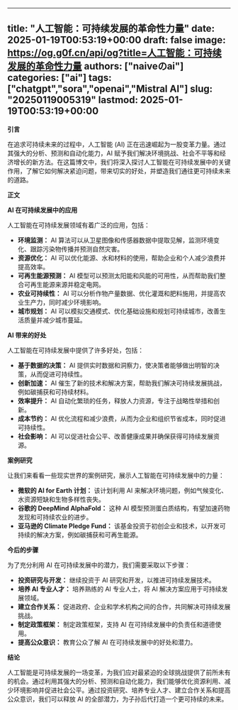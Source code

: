 
---
title: "人工智能：可持续发展的革命性力量"
date: 2025-01-19T00:53:19+00:00
draft: false
image: https://og.g0f.cn/api/og?title=人工智能：可持续发展的革命性力量
authors: ["naiveのai"]
categories: ["ai"]
tags: ["chatgpt","sora","openai","Mistral AI"]
slug: "20250119005319"
lastmod: 2025-01-19T00:53:19+00:00
---
**引言**

在追求可持续未来的过程中，人工智能 (AI) 正在迅速崛起为一股变革力量。通过其强大的分析、预测和自动化能力，AI 赋予我们解决环境挑战、社会不平等和经济增长的新方法。在这篇博文中，我们将深入探讨人工智能在可持续发展中的关键作用，了解它如何解决紧迫问题，带来切实的好处，并塑造我们通往更可持续未来的道路。

**正文**

**AI 在可持续发展中的应用**

人工智能在可持续发展领域有着广泛的应用，包括：

- **环境监测：** AI 算法可以从卫星图像和传感器数据中提取见解，监测环境变化、跟踪污染物传播并预测自然灾害。
- **资源优化：** AI 可以优化能源、水和材料的使用，帮助企业和个人减少浪费并提高效率。
- **可再生能源预测：** AI 模型可以预测太阳能和风能的可用性，从而帮助我们整合可再生能源来源并稳定电网。
- **农业可持续性：** AI 可以分析作物产量数据、优化灌溉和肥料施用，并提高农业生产力，同时减少环境影响。
- **城市规划：** AI 可以模拟交通模式、优化基础设施和规划可持续城市，改善生活质量并减少城市蔓延。

**AI 带来的好处**

人工智能在可持续发展中提供了许多好处，包括：

- **基于数据的决策：** AI 提供实时数据和洞察力，使决策者能够做出明智的决策，从而促进可持续性。
- **创新加速：** AI 催生了新的技术和解决方案，帮助我们解决可持续发展挑战，例如碳捕获和可持续材料。
- **效率提升：** AI 自动化繁琐的任务，释放人力资源，专注于战略性举措和创新。
- **成本节约：** AI 优化流程和减少浪费，从而为企业和组织节省成本，同时促进可持续性。
- **社会影响：** AI 可以促进社会公平、改善健康成果并确保获得可持续发展资源。

**案例研究**

让我们来看看一些现实世界的案例研究，展示人工智能在可持续发展中的力量：

- **微软的 AI for Earth 计划：** 该计划利用 AI 来解决环境问题，例如气候变化、水资源短缺和生物多样性丧失。
- **谷歌的 DeepMind AlphaFold：** 这种 AI 模型预测蛋白质结构，有望加速药物发现和可持续农业的进步。
- **亚马逊的 Climate Pledge Fund：** 该基金投资于初创企业和技术，以开发可持续的解决方案，例如碳捕获和可再生能源。

**今后的步骤**

为了充分利用 AI 在可持续发展中的潜力，我们需要采取以下步骤：

- **投资研究与开发：** 继续投资于 AI 研究和开发，以推进可持续发展技术。
- **培养 AI 专业人才：** 培养熟练的 AI 专业人士，将 AI 解决方案应用于可持续发展领域。
- **建立合作关系：** 促进政府、企业和学术机构之间的合作，共同解决可持续发展挑战。
- **制定政策框架：** 制定政策框架，支持 AI 在可持续发展中的负责任和道德使用。
- **提高公众意识：** 教育公众了解 AI 在可持续发展中的好处和潜力。

**结论**

人工智能是可持续发展的一场变革，为我们应对最紧迫的全球挑战提供了前所未有的机会。通过利用其强大的分析、预测和自动化能力，我们能够优化资源利用、减少环境影响并促进社会公平。通过投资研究、培养专业人才、建立合作关系和提高公众意识，我们可以释放 AI 的全部潜力，为子孙后代打造一个更可持续的未来。